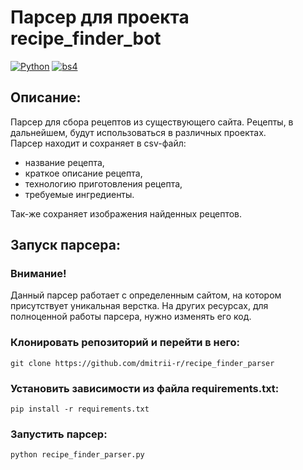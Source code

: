 # Парсер для проекта recipe_finder_bot

[![Python](https://img.shields.io/badge/python-039be5)](https://www.python.org/) 
[![bs4](https://img.shields.io/badge/BeautifulSoup-9575cd )](https://www.crummy.com/software/BeautifulSoup/) 

## Описание:
Парсер для сбора рецептов из существующего сайта. Рецепты, в дальнейшем, будут использоваться в различных проектах.<br> 
Парсер находит и сохраняет в csv-файл:<br>
- название рецепта, 
- краткое описание рецепта,
- технологию приготовления рецепта,
- требуемые ингредиенты.

Так-же сохраняет изображения найденных рецептов.

## Запуск парсера:
### Внимание!
Данный парсер работает с определенным сайтом, на котором присутствует уникальная верстка. На других ресурсах, для полноценной работы парсера, нужно изменять его код.
### Клонировать репозиторий и перейти в него:
```
git clone https://github.com/dmitrii-r/recipe_finder_parser
```
### Установить зависимости из файла requirements.txt:
```
pip install -r requirements.txt
```
### Запустить парсер:
```
python recipe_finder_parser.py
```
